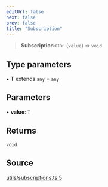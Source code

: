 ```yaml
---
editUrl: false
next: false
prev: false
title: "Subscription"
---
```


> **Subscription**\<`T`\>: (`value`) => `void`

## Type parameters

• **T** extends `any` = `any`

## Parameters

• **value**: `T`

## Returns

`void`

## Source

[utils/subscriptions.ts:5](https://github.com/nodenogg-in/alpha-p2p/blob/bd4a66e/packages/statekit/src/utils/subscriptions.ts#L5)

